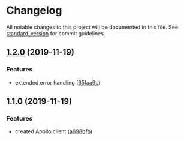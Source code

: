 # Changelog

All notable changes to this project will be documented in this file. See [standard-version](https://github.com/conventional-changelog/standard-version) for commit guidelines.

## [1.2.0](https://github.com/gospime/apollo-client/compare/v1.1.0...v1.2.0) (2019-11-19)


### Features

* extended error handling ([65faa9b](https://github.com/gospime/apollo-client/commit/65faa9b3a0c093eda0307ae97231bd7a26f8050b))

## 1.1.0 (2019-11-19)


### Features

* created Apollo client ([a698bfb](https://github.com/gospime/apollo-client/commit/a698bfbeda1416850d264fc8534b02e5cc3038b3))
